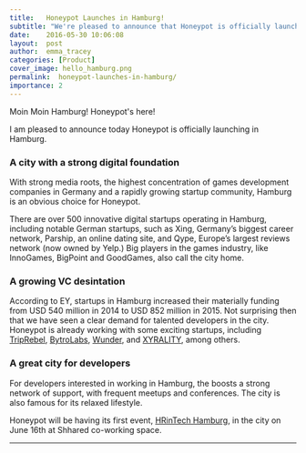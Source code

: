 ```yaml
---
title:   Honeypot Launches in Hamburg! 
subtitle: "We're pleased to announce that Honeypot is officially launching in Hamburg! Wondering why we chose Hamburg and to what extent it's a great destination for developers? Read all about it!"
date:    2016-05-30 10:06:08
layout:  post
author:  emma_tracey
categories: [Product]
cover_image: hello_hamburg.png
permalink:  honeypot-launches-in-hamburg/
importance: 2
---
```


Moin Moin Hamburg! Honeypot's here!  

<!--more--> 

I am pleased to announce today Honeypot is officially launching in Hamburg.


### A city with a strong digital foundation

With strong media roots, the highest concentration of games development companies in Germany and a rapidly growing startup community, Hamburg is an obvious choice for Honeypot. 

There are over 500 innovative digital startups operating in Hamburg, including notable German startups, such as Xing, Germany’s biggest career network, Parship, an online dating site, and Qype, Europe’s largest reviews network (now owned by Yelp.) Big players in the games industry, like InnoGames, BigPoint and GoodGames, also call the city home.


### A growing VC desintation 

According to EY, startups in Hamburg increased their materially funding from USD 540 million in 2014 to USD 852 million in 2015. Not surprising then that we have seen a clear demand for talented developers in the city. Honeypot is already working with some exciting startups, including [TripRebel][4], [BytroLabs][1], [Wunder][2], and [XYRALITY][3], among others. 


### A great city for developers

For developers interested in working in Hamburg, the boosts a strong network of support, with frequent meetups and conferences.  The city is also famous for its relaxed lifestyle. 

Honeypot will be having its first event, [HRinTech Hamburg][5], in the city on June 16th at Shhared co-working space.  

* * * 


[1]: https://bytro.com/
[2]: http://www.wunder.org/en/
[3]: http://xyrality.com/
[4]: https://www.triprebel.com/
[5]: https://hr-in-tech-hamburg.eventbrite.ie
